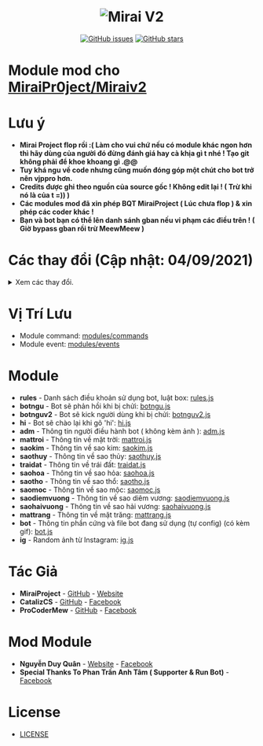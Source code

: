 <h1 align="center">
	<img src="https://i.imgur.com/noa9vrl.jpg " alt="Mirai V2">
</h1>

<p align="center">
	<a href="https://github.com/vipproeditor/Module-Mod-For-Mirai-V2/issues" target="_blank"><img alt="GitHub issues" src="https://img.shields.io/github/issues/vipproeditor/Module-Mod-For-Mirai-V2"></a>
	<a href="https://github.com/vipproeditor/Module-Mod-For-Mirai-V2/stargazers" target="_blank"><img alt="GitHub stars" src="https://img.shields.io/github/stars/vipproeditor/Module-Mod-For-Mirai-V2"></a>
</p>

# Module mod cho [MiraiPr0ject/Miraiv2](https://github.com/miraiPr0ject/miraiv2)

# Lưu ý
- **Mirai Project flop rồi :( Làm cho vui chứ nếu có module khác ngon hơn thì hãy dùng của người đó đừng đánh giá hay cà khịa gì t nhé ! Tạo git không phải để khoe khoang gì .@@**
- **Tuy khá ngu về code nhưng cũng muốn đóng góp một chút cho bot trở nên vjppro hơn.**
- **Credits được ghi theo nguồn của source gốc ! Không edit lại ! ( Trừ khi nó là của t =)) )**
- **Các modules mod đã xin phép BQT MiraiProject ( Lúc chưa flop ) & xin phép các coder khác !**
- **Bạn và bot bạn có thể lên danh sánh gban nếu vi phạm các điều trên ! ( Giờ bypass gban rồi trừ MeewMeew )**

# Các thay đổi (Cập nhật: 04/09/2021)

<details>
	<summary>Xem các thay đổi.</summary>
	<br>
	<p>- 02/07/2021 - Update module Rules.</p>
        <p>- 02/07/2021 - Update module Botngu (MOD).</p>
        <p>- 02/07/2021 - Update module BotnguV2 (MOD).</p>
        <p>- 02/07/2021 - Update module Hi (MOD).</p>
        <p>- 02/09/2021 - Update module Adm.</p>
        <p>- 04/09/2021 - Update module Mặt Trời</p>
        <p>- 04/09/2021 - Update module Sao Kim.</p>
        <p>- 04/09/2021 - Update module Sao Thủy.</p>
        <p>- 04/09/2021 - Update module Trái Đất.</p>
        <p>- 04/09/2021 - Update module Sao Hỏa.</p>
        <p>- 04/09/2021 - Update module Sao Thổ.</p>
        <p>- 04/09/2021 - Update module Sao Mộc.</p>
        <p>- 04/09/2021 - Update module Sao Diêm Vương.</p>
        <p>- 04/09/2021 - Update module Sao Hải Vương.</p>
        <p>- 04/09/2021 - Update module Mặt Trăng.</p>
        <p>- 04/09/2021 - Update module Bot.</p>
        <p>- 04/09/2021 - Update module Ig</p>



 
</details>

# Vị Trí Lưu
- Module command: [modules/commands](https://github.com/miraiPr0ject/miraiv2/tree/main/modules/commands)
- Module event: [modules/events](https://github.com/miraiPr0ject/miraiv2/tree/main/modules/events)
# Module
- **rules** - Danh sách điều khoản sử dụng bot, luật box: [rules.js](rules.js)
- **botngu** - Bot sẽ phản hồi khi bị chửi: [botngu.js](botngu.js)
- **botnguv2** - Bot sẽ kick người dùng khi bị chửi: [botnguv2.js](botnguv2.js)
- **hi** - Bot sẽ chào lại khi gõ 'hi': [hi.js](hi.js)
- **adm** - Thông tin người điều hành bot ( không kèm ảnh ): [adm.js](adm.js)
- **mattroi** - Thông tin về mặt trời: [mattroi.js](mattroi.js)
- **saokim** - Thông tin về sao kim: [saokim.js](saokim.js)
- **saothuy** - Thông tin về sao thủy: [saothuy.js](saothuy.js)
- **traidat** - Thông tin về trái đất: [traidat.js](traidat.js)
- **saohoa** - Thông tin về sao hỏa: [saohoa.js](saohoa.js)
- **saotho** - Thông tin về sao thổ: [saotho.js](saotho.js)
- **saomoc** - Thông tin về sao mộc: [saomoc.js](saomoc.js)
- **saodiemvuong** - Thông tin về sao diêm vương: [saodiemvuong.js](saodiemvuong.js)
- **saohaivuong** - Thông tin về sao hải vương: [saohaivuong.js](saohaivuong.js)
- **mattrang** - Thông tin về mặt trăng: [mattrang.js](mattrang.js)
- **bot** - Thông tin phần cứng và file bot đang sử dụng (tự config) (có kèm gif): [bot.js](bot.js)
- **ig** - Random ảnh từ Instagram: [ig.js](ig.js)
# Tác Giả
- **MiraiProject** - [GitHub](https://github.com/miraipr0ject/miraiv2) - [Website](https://miraiproject.tk/)
- **CatalizCS** - [GitHub](https://github.com/catalizcs) - [Facebook](https://www.facebook.com/catalizcs)
- **ProCoderMew** - [GitHub](https://github.com/miraiPr0ject/Module-Mew) - [Facebook](https://www.facebook.com/ProCoder.Mew)
# Mod Module
- **Nguyễn Duy Quân** - [Website](https://duyquanprofile.tk/) - [Facebook](https://www.facebook.com/duyquan.social)
- **Special Thanks To Phan Trần Anh Tâm ( Supporter & Run Bot)** - [Facebook](https://www.facebook.com/100044315850653)

# License
- [LICENSE](LICENSE)
